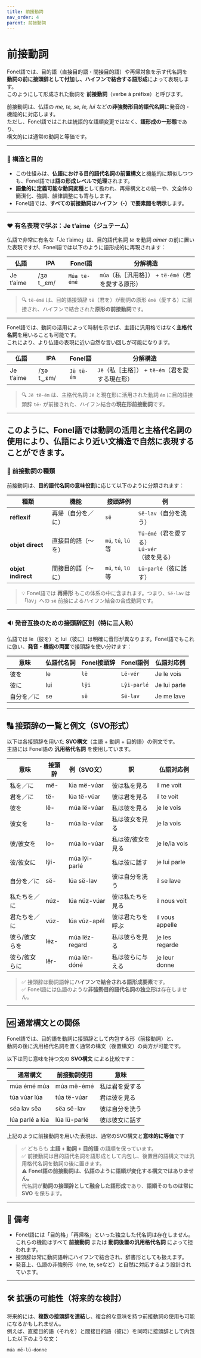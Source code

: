 ```yaml
---
title: 前接動詞
nav_order: 4
parent: 前接動詞
---
```


# 前接動詞

Fonel語では、目的語（直接目的語・間接目的語）や再帰対象を示す代名詞を  
**動詞の前に接頭辞として付加し、ハイフンで結合する語形成**によって表現します。  
このようにして形成された動詞を **前接動詞**（verbe à préfixe）と呼びます。

前接動詞は、仏語の *me, te, se, le, lui* などの**非強勢形目的語代名詞**に発音的・機能的に対応します。  
ただし、Fonel語ではこれは統語的な語順変更ではなく、**語形成の一形態**であり、  
構文的には通常の動詞と等価です。

---

### 🔹 構造と目的

- この仕組みは、**仏語における目的語代名詞の前置構文**と機能的に類似しつつも、Fonel語では**語の形成レベルで処理**されます。
- **語彙的に定義可能な動詞変種**として扱われ、再帰構文との統一や、文全体の簡潔化、強調、韻律調整にも寄与します。
- Fonel語では、**すべての前接動詞はハイフン（-）で要素間を明示**します。

---

### ❤️ 有名表現で学ぶ：**Je t’aime（ジュテーム）**

仏語で非常に有名な「Je t’aime」は、目的語代名詞 *te* を動詞 *aimer* の前に置いた表現ですが、Fonel語では以下のように語形成的に再現されます：

| 仏語       | IPA              | Fonel語           | 分解構造                                               |
|------------|------------------|-------------------|--------------------------------------------------------|
| Je t’aime | /ʒə t‿ɛm/        | `Múa të-émé`      | `múa`（私［汎用格］） + `të-émé`（君を愛する原形）     |

> 🔍 `të-émé` は、目的語接頭辞 `të`（君を）が動詞の原形 `émé`（愛する）に前接され、ハイフンで結合された**原形の前接動詞**です。  

---

Fonel語では、動詞の活用によって時制を示せば、主語に汎用格ではなく**主格代名詞**を用いることも可能です。  
これにより、より仏語の表現に近い自然な言い回しが可能になります。  

| 仏語       | IPA              | Fonel語           | 分解構造                                         |
|------------|------------------|-------------------|--------------------------------------------------|
| Je t’aime | /ʒə t‿ɛm/        | `Jë të-ém`        | `Jë`（私［主格］） + `të-ém`（君を愛する現在形） |

> 🔍 `Jë të-ém` は、主格代名詞 `Jë` と現在形に活用された動詞 `ém` に目的語接頭辞 `të-` が前接された、ハイフン結合の**現在形前接動詞**です。  

---

このように、Fonel語では動詞の活用と主格代名詞の使用により、仏語により近い文構造で自然に表現することができます。
---

### 🧱 前接動詞の種類

前接動詞は、**目的語代名詞の意味役割**に応じて以下のように分類されます：

| 種類                | 機能                   | 接頭辞例           | 例                                            |
|---------------------|------------------------|--------------------|-----------------------------------------------|
| **réflexif**        | 再帰（自分を／に）     | `së`               | `Së-lav`（自分を洗う）                        |
| **objet direct**    | 直接目的語（〜を）     | `mú`, `tú`, `lú`等 | `Tú-émé`（君を愛する）<br>`Lú-vér`（彼を見る）|
| **objet indirect**  | 間接目的語（〜に）     | `mú`, `tú`, `lü`等 | `Lü-parlé`（彼に話す）                        |

> 💡 Fonel語では **再帰形** もこの体系の中に含まれます。つまり、`Së-lav` は「lav」への `së` 前接によるハイフン結合の合成動詞です。


---
### 🔉 発音互換のための接頭辞区別（特に三人称）

仏語では le（彼を）と lui（彼に）は明確に音形が異なります。Fonel語でもこれに倣い、**発音・機能の両面**で接頭辞を使い分けます：

| 意味         | 仏語代名詞  | Fonel接頭辞   | Fonel語例        | 仏語対応例         |
|--------------|-------------|---------------|------------------|--------------------|
| 彼を         | le          | `lë`          | `Lë-vér`         | Je le vois         |
| 彼に         | lui         | `lŷi`         | `Lŷi-parlé`      | Je lui parle       |
| 自分を／に   | se          | `së`          | `Së-lav`         | Je me lave         |

---

## 🔠 接頭辞の一覧と例文（SVO形式）

以下は各接頭辞を用いた **SVO構文**（主語 + 動詞 + 目的語）の例文です。  
主語には Fonel語の **汎用格代名詞** を使用しています。

| 意味           | 接頭辞 | 例（SVO文）            | 訳                       | 仏語対応例           |
|----------------|--------|------------------------|--------------------------|----------------------|
| 私を／に       | më-    | lúa më-vúar            | 彼は私を見る             | il me voit           |
| 君を／に       | të-    | lúa të-vúar            | 彼は君を見る             | il te voit           |
| 彼を           | lë-    | múa lë-vúar            | 私は彼を見る             | je le vois           |
| 彼女を         | la-    | múa la-vúar            | 私は彼女を見る           | je la vois           |
| 彼/彼女を      | lo-    | múa lo-vúar            | 私は彼/彼女を見る        | je le/la vois        |
| 彼/彼女に      | lŷi-   | múa lŷi-parlé          | 私は彼に話す             | je lui parle         |
| 自分を／に     | së-    | lúa së-lav             | 彼は自分を洗う           | il se lave           |
| 私たちを／に   | núz-   | lúa núz-vúar           | 彼は私たちを見る         | il nous voit         |
| 君たちを／に   | vúz-   | lúa vúz-apél           | 彼は君たちを呼ぶ         | il vous appelle      |
| 彼ら/彼女らを  | lëz-   | múa lëz-regard         | 私は彼らを見る           | je les regarde       |
| 彼ら/彼女らに  | lêr-   | múa lêr-dóné           | 私は彼らに与える         | je leur donne        |




> ✅ 接頭辞は動詞語幹に**ハイフンで結合される語形成要素**です。  
> ✅ Fonel語には仏語のような**非強勢目的語代名詞の独立形**は存在しません。

---

## 🆚 通常構文との関係

Fonel語では、目的語を動詞に接頭辞として内包する形（前接動詞）と、  
動詞の後に汎用格代名詞を置く通常の構文（後置構文）の両方が可能です。

以下は同じ意味を持つ文の **SVO構文** による比較です：

| 通常構文         | 前接動詞使用       | 意味             |
|------------------|--------------------|------------------|
| múa émé múa      | múa më-émé         | 私は君を愛する   |
| túa vúar lúa     | túa të-vúar        | 君は彼を見る     |
| sëa lav sëa      | sëa së-lav         | 彼は自分を洗う   |
| lúa parlé a lúa  | lúa lü-parlé       | 彼は彼女に話す   |


上記のように前接動詞を用いた表現は、通常のSVO構文と**意味的に等価**です


> ✅ どちらも **主語 + 動詞 + 目的語** の語順を保っています。  
> ✅ 前接動詞は目的語代名詞を語形成として内包し、後置目的語構文では汎用格代名詞を動詞の後に置きます。  
> ⚠️ **Fonel語の前接動詞は、仏語のように語順が変化する構文ではありません。**  
> 代名詞が**動詞の接頭辞として融合した語形成**であり、**語順そのものは常に SVO** を保ちます。

---

## 📘 備考

- Fonel語には「目的格」「再帰格」といった独立した代名詞は存在しません。  
  これらの機能はすべて **前接動詞** または **動詞後置の汎用格代名詞** によって担われます。
- 接頭辞は常に動詞語幹にハイフンで結合され、辞書形としても扱えます。
- 発音上、仏語の非強勢形（me, te, seなど）と自然に対応するよう設計されています。

---

## 🛠 拡張の可能性（将来的な検討）

将来的には、**複数の接頭辞を連結**し、複合的な意味を持つ前接動詞の使用も可能になるかもしれません。  
例えば、直接目的語（それを）と間接目的語（彼に）を同時に接頭辞として内包した以下のような文：

```fonel
múa më-lü-donne
